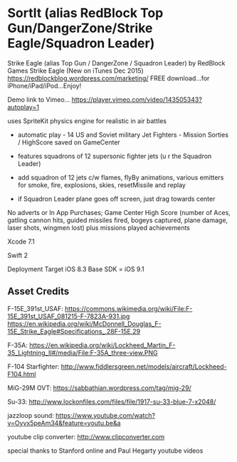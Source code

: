 # SortIt (alias RedBlock Top Gun/DangerZone/Strike Eagle/Squadron Leader)

Strike Eagle (alias Top Gun / DangerZone /  Squadron Leader) by RedBlock Games
Strike Eagle (New on iTunes Dec 2015) https://redblockblog.wordpress.com/marketing/
FREE download...for iPhone/iPad/iPod...Enjoy!

Demo link to Vimeo... https://player.vimeo.com/video/143505343?autoplay=1

uses SpriteKit physics engine for realistic in air battles
- automatic play - 14 US and Soviet military Jet Fighters - Mission Sorties / HighScore saved on GameCenter
- features squadrons of 12 supersonic fighter jets (u r the Squadron Leader)

- add squadron of 12 jets c/w flames, flyBy animations, various emitters for smoke, fire, explosions, skies, 
resetMissile and replay
- if Squadron Leader plane goes off screen, just drag towards center

No adverts or In App Purchases; Game Center High Score (number of Aces, gatling cannon hits, guided missiles fired, bogeys captured, plane damage, laser shots, wingmen lost) plus missions played achievements


Xcode 7.1 

Swift 2

Deployment Target iOS 8.3
Base SDK = iOS 9.1

Asset Credits
-------------------------------------------------

F-15E_391st_USAF:
https://commons.wikimedia.org/wiki/File:F-15E_391st_USAF_081215-F-7823A-931.jpg
https://en.wikipedia.org/wiki/McDonnell_Douglas_F-15E_Strike_Eagle#Specifications_.28F-15E.29

F-35A:
https://en.wikipedia.org/wiki/Lockheed_Martin_F-35_Lightning_II#/media/File:F-35A_three-view.PNG

F-104 Starfighter:
http://www.fiddlersgreen.net/models/aircraft/Lockheed-F104.html

MiG-29M OVT:
https://sabbathian.wordpress.com/tag/mig-29/

Su-33:
http://www.lockonfiles.com/files/file/1917-su-33-blue-7-x2048/

jazzloop sound:
https://www.youtube.com/watch?v=Oyvx5peAm34&feature=youtu.be&a

youtube clip converter:
http://www.clipconverter.com

special thanks to Stanford online and Paul Hegarty youtube videos